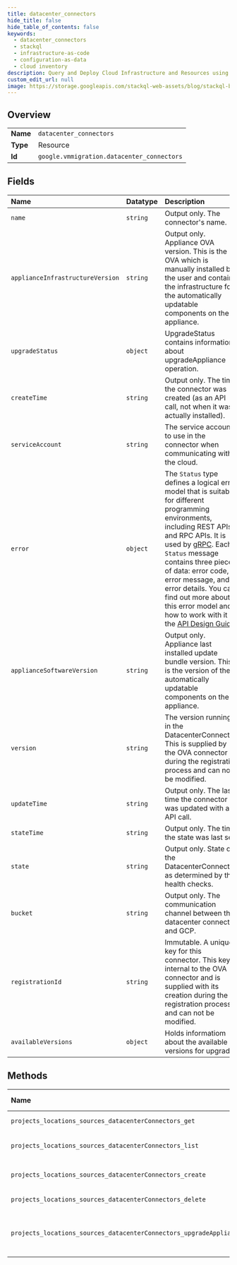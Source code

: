 ```yaml
---
title: datacenter_connectors
hide_title: false
hide_table_of_contents: false
keywords:
  - datacenter_connectors
  - stackql
  - infrastructure-as-code
  - configuration-as-data
  - cloud inventory
description: Query and Deploy Cloud Infrastructure and Resources using SQL
custom_edit_url: null
image: https://storage.googleapis.com/stackql-web-assets/blog/stackql-blog-post-featured-image.png
---
```

  
    

## Overview
<table><tbody>
<tr><td><b>Name</b></td><td><code>datacenter_connectors</code></td></tr>
<tr><td><b>Type</b></td><td>Resource</td></tr>
<tr><td><b>Id</b></td><td><code>google.vmmigration.datacenter_connectors</code></td></tr>
</tbody></table>

## Fields
| Name | Datatype | Description |
|:-----|:---------|:------------|
| `name` | `string` | Output only. The connector's name. |
| `applianceInfrastructureVersion` | `string` | Output only. Appliance OVA version. This is the OVA which is manually installed by the user and contains the infrastructure for the automatically updatable components on the appliance. |
| `upgradeStatus` | `object` | UpgradeStatus contains information about upgradeAppliance operation. |
| `createTime` | `string` | Output only. The time the connector was created (as an API call, not when it was actually installed). |
| `serviceAccount` | `string` | The service account to use in the connector when communicating with the cloud. |
| `error` | `object` | The `Status` type defines a logical error model that is suitable for different programming environments, including REST APIs and RPC APIs. It is used by [gRPC](https://github.com/grpc). Each `Status` message contains three pieces of data: error code, error message, and error details. You can find out more about this error model and how to work with it in the [API Design Guide](https://cloud.google.com/apis/design/errors). |
| `applianceSoftwareVersion` | `string` | Output only. Appliance last installed update bundle version. This is the version of the automatically updatable components on the appliance. |
| `version` | `string` | The version running in the DatacenterConnector. This is supplied by the OVA connector during the registration process and can not be modified. |
| `updateTime` | `string` | Output only. The last time the connector was updated with an API call. |
| `stateTime` | `string` | Output only. The time the state was last set. |
| `state` | `string` | Output only. State of the DatacenterConnector, as determined by the health checks. |
| `bucket` | `string` | Output only. The communication channel between the datacenter connector and GCP. |
| `registrationId` | `string` | Immutable. A unique key for this connector. This key is internal to the OVA connector and is supplied with its creation during the registration process and can not be modified. |
| `availableVersions` | `object` | Holds informatiom about the available versions for upgrade. |
## Methods
| Name | Accessible by | Required Params | Description |
|:-----|:--------------|:----------------|:------------|
| `projects_locations_sources_datacenterConnectors_get` | `SELECT` | `name` | Gets details of a single DatacenterConnector. |
| `projects_locations_sources_datacenterConnectors_list` | `SELECT` | `parent` | Lists DatacenterConnectors in a given Source. |
| `projects_locations_sources_datacenterConnectors_create` | `INSERT` | `parent` | Creates a new DatacenterConnector in a given Source. |
| `projects_locations_sources_datacenterConnectors_delete` | `DELETE` | `name` | Deletes a single DatacenterConnector. |
| `projects_locations_sources_datacenterConnectors_upgradeAppliance` | `EXEC` | `datacenterConnector` | Upgrades the appliance relate to this DatacenterConnector to the in-place updateable version. |
